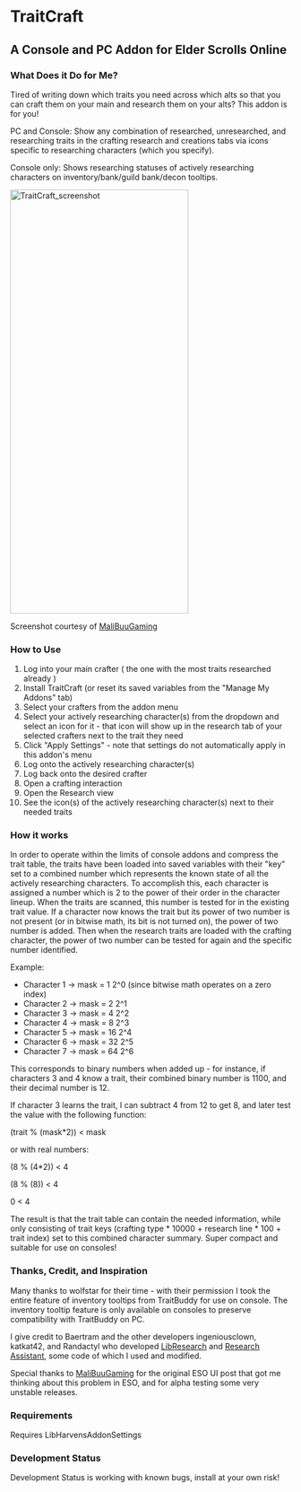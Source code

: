 # TraitCraft

## A Console and PC Addon for Elder Scrolls Online

### What Does it Do for Me?

Tired of writing down which traits you need across which alts so that you can craft them on your main and research them on your alts?  This addon is for you!

PC and Console: Show any combination of researched, unresearched, and researching traits in the crafting research and creations tabs via icons specific to researching characters (which you specify).

Console only: Shows researching statuses of actively researching characters on inventory/bank/guild bank/decon tooltips.

<img width="318" height="756" alt="TraitCraft_screenshot" src="https://github.com/user-attachments/assets/5fe33590-cdb0-4c8e-9774-f14feb4768b1" />

Screenshot courtesy of [MaliBuuGaming](https://www.esoui.com/forums/member.php?u=83968)

### How to Use
1. Log into your main crafter ( the one with the most traits researched already )
2. Install TraitCraft (or reset its saved variables from the "Manage My Addons" tab)
3. Select your crafters from the addon menu
4. Select your actively researching character(s) from the dropdown and select an icon for it - that icon will show up in the research tab of your selected crafters next to the trait they need
5. Click "Apply Settings" - note that settings do not automatically apply in this addon's menu
6. Log onto the actively researching character(s)
7. Log back onto the desired crafter
8. Open a crafting interaction
9. Open the Research view
10. See the icon(s) of the actively researching character(s) next to their needed traits

### How it works

In order to operate within the limits of console addons and compress the trait table, the traits have been loaded into saved variables with their "key" set to a combined number which represents the known state of all the actively researching characters.  To accomplish this, each character is assigned a number which is 2 to the power of their order in the character lineup.  When the traits are scanned, this number is tested for in the existing trait value.  If a character now knows the trait but its power of two number is not present (or in bitwise math, its bit is not turned on), the power of two number is added.  Then when the research traits are loaded with the crafting character, the power of two number can be tested for again and the specific number identified.

Example:
* Character 1 → mask = 1   2^0 (since bitwise math operates on a zero index)
* Character 2 → mask = 2   2^1
* Character 3 → mask = 4   2^2
* Character 4 → mask = 8   2^3
* Character 5 → mask = 16  2^4
* Character 6 → mask = 32  2^5
* Character 7 → mask = 64  2^6

This corresponds to binary numbers when added up - for instance, if characters 3 and 4 know a trait, their combined binary number is 1100, and their decimal number is 12.

If character 3 learns the trait, I can subtract 4 from 12 to get 8, and later test the value with the following function:

(trait % (mask*2)) < mask

or with real numbers:

(8 % (4*2)) < 4  

(8 % (8)) < 4

0 < 4

The result is that the trait table can contain the needed information, while only consisting of trait keys (crafting type * 10000 + research line * 100 + trait index) set to this combined character summary.  Super compact and suitable for use on consoles!

### Thanks, Credit, and Inspiration

Many thanks to wolfstar for their time - with their permission I took the entire feature of inventory tooltips from TraitBuddy for use on console.  The inventory tooltip feature is only available on consoles to preserve compatibility with TraitBuddy on PC.

I give credit to Baertram and the other developers ingeniousclown, katkat42, and Randactyl who developed [LibResearch](https://www.esoui.com/downloads/info517-LibResearch.html) and [Research Assistant](https://www.esoui.com/downloads/info111-ResearchAssistantFindyourresearchableitems.html), some code of which I used and modified.  

Special thanks to [MaliBuuGaming](https://www.esoui.com/forums/member.php?u=83968) for the original ESO UI post that got me thinking about this problem in ESO, and for alpha testing some very unstable releases. 

### Requirements

Requires LibHarvensAddonSettings

### Development Status

Development Status is working with known bugs, install at your own risk!
